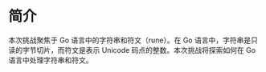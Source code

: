 # 简介

本次挑战聚焦于 Go 语言中的字符串和符文（rune）。在 Go 语言中，字符串是只读的字节切片，而符文是表示 Unicode 码点的整数。本次挑战将探索如何在 Go 语言中处理字符串和符文。
